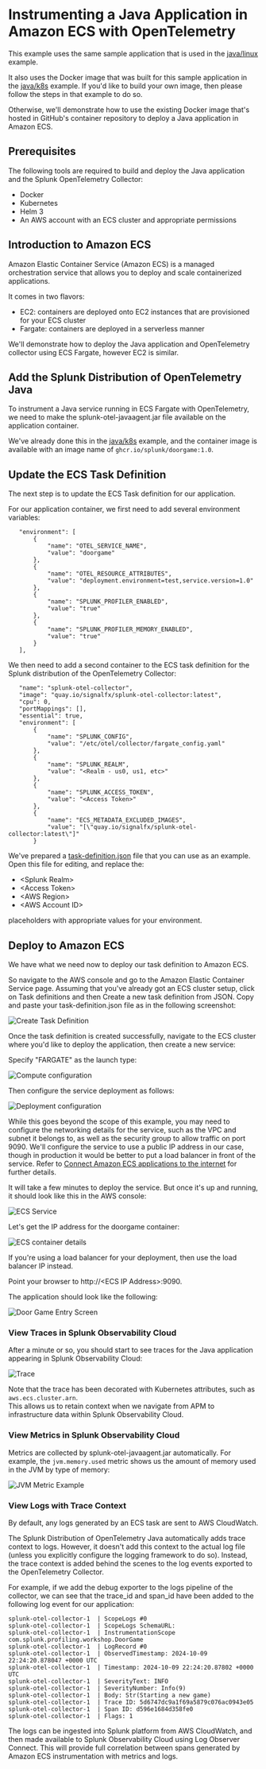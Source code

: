 # Instrumenting a Java Application in Amazon ECS with OpenTelemetry

This example uses the same sample application that is used in the
[java/linux](../linux) example.

It also uses the Docker image that was built for this sample application
in the [java/k8s](../k8s) example.  If you'd like to build your own image, 
then please follow the steps in that example to do so.  

Otherwise, we'll demonstrate how to use the existing Docker image that's
hosted in GitHub's container repository to deploy a Java application in 
Amazon ECS. 

## Prerequisites

The following tools are required to build and deploy the Java application and the
Splunk OpenTelemetry Collector:

* Docker
* Kubernetes
* Helm 3
* An AWS account with an ECS cluster and appropriate permissions 

## Introduction to Amazon ECS

Amazon Elastic Container Service (Amazon ECS) is a managed orchestration service 
that allows you to deploy and scale containerized applications. 

It comes in two flavors: 

* EC2: containers are deployed onto EC2 instances that are provisioned for your ECS cluster
* Fargate: containers are deployed in a serverless manner

We'll demonstrate how to deploy the Java application and OpenTelemetry collector 
using ECS Fargate, however EC2 is similar.

## Add the Splunk Distribution of OpenTelemetry Java

To instrument a Java service running in ECS Fargate with OpenTelemetry, we need to make 
the splunk-otel-javaagent.jar file available on the application container.

We've already done this in the [java/k8s](../k8s) example, and the container image 
is available with an image name of `ghcr.io/splunk/doorgame:1.0`. 

## Update the ECS Task Definition 

The next step is to update the ECS Task definition for our application. 

For our application container, we first need to add several environment variables: 

````
   "environment": [
       {
           "name": "OTEL_SERVICE_NAME",
           "value": "doorgame"
       },
       {
           "name": "OTEL_RESOURCE_ATTRIBUTES",
           "value": "deployment.environment=test,service.version=1.0"
       },
       {
           "name": "SPLUNK_PROFILER_ENABLED",
           "value": "true"
       },
       {
           "name": "SPLUNK_PROFILER_MEMORY_ENABLED",
           "value": "true"
       }
   ],
````

We then need to add a second container to the ECS task definition for the 
Splunk distribution of the OpenTelemetry Collector: 

````
   "name": "splunk-otel-collector",
   "image": "quay.io/signalfx/splunk-otel-collector:latest",
   "cpu": 0,
   "portMappings": [],
   "essential": true,
   "environment": [
       {
           "name": "SPLUNK_CONFIG",
           "value": "/etc/otel/collector/fargate_config.yaml"
       },
       {
           "name": "SPLUNK_REALM",
           "value": "<Realm - us0, us1, etc>"
       },
       {
           "name": "SPLUNK_ACCESS_TOKEN",
           "value": "<Access Token>"
       },
       {
           "name": "ECS_METADATA_EXCLUDED_IMAGES",
           "value": "[\"quay.io/signalfx/splunk-otel-collector:latest\"]"
       }
````

We've prepared a [task-definition.json](./task-definition.json) file that you can 
use as an example.  Open this file for editing, and replace the: 

* \<Splunk Realm\>
* \<Access Token\>
* \<AWS Region\>
* \<AWS Account ID\>

placeholders with appropriate values for your environment. 

## Deploy to Amazon ECS 

We have what we need now to deploy our task definition to Amazon ECS. 

So navigate to the AWS console and go to the Amazon Elastic Container Service page.  Assuming
that you've already got an ECS cluster setup, click on Task definitions and then 
Create a new task definition from JSON.  Copy and paste your task-definition.json file as
in the following screenshot: 

![Create Task Definition](./images/create-ecs-task-definition.png)

Once the task definition is created successfully, navigate to the ECS cluster 
where you'd like to deploy the application, then create a new service:

Specify "FARGATE" as the launch type: 

![Compute configuration](./images/compute-configuration.png)

Then configure the service deployment as follows: 

![Deployment configuration](./images/deployment-configuration.png)

While this goes beyond the scope of this example, you may need to configure 
the networking details for the service, such as the VPC and subnet it belongs to, 
as well as the security group to allow traffic on port 9090.  We'll configure 
the service to use a public IP address in our case, though in production it would 
be better to put a load balancer in front of the service. Refer to
[Connect Amazon ECS applications to the internet](https://docs.aws.amazon.com/AmazonECS/latest/developerguide/networking-outbound.html) for
further details. 

It will take a few minutes to deploy the service.  But once it's up and running, 
it should look like this in the AWS console: 

![ECS Service](./images/ecs-service.png)

Let's get the IP address for the doorgame container: 

![ECS container details](./images/ecs-container-details.png)

If you're using a load balancer for your deployment, then use the load balancer IP instead. 

Point your browser to http://\<ECS IP Address\>:9090. 

The application should look like the following:

![Door Game Entry Screen](../linux/images/door_game_choose_door.png)

### View Traces in Splunk Observability Cloud

After a minute or so, you should start to see traces for the Java application
appearing in Splunk Observability Cloud:

![Trace](./images/ecs-trace.png)

Note that the trace has been decorated with Kubernetes attributes, such as `aws.ecs.cluster.arn`.  
This allows us to retain context when we navigate from APM to
infrastructure data within Splunk Observability Cloud. 

### View Metrics in Splunk Observability Cloud

Metrics are collected by splunk-otel-javaagent.jar automatically.  For example,
the `jvm.memory.used` metric shows us the amount of memory used in the JVM
by type of memory:

![JVM Metric Example](../linux/images/metrics.png)

### View Logs with Trace Context

By default, any logs generated by an ECS task are sent to AWS CloudWatch.

The Splunk Distribution of OpenTelemetry Java automatically adds trace context
to logs. However, it doesn't add this context to the actual log file (unless
you explicitly configure the logging framework to do so).  Instead, the trace
context is added behind the scenes to the log events exported to the
OpenTelemetry Collector.

For example, if we add the debug exporter to the logs pipeline of the collector,
we can see that the trace_id and span_id have been added to the following log event
for our application:

````
splunk-otel-collector-1  | ScopeLogs #0
splunk-otel-collector-1  | ScopeLogs SchemaURL: 
splunk-otel-collector-1  | InstrumentationScope com.splunk.profiling.workshop.DoorGame 
splunk-otel-collector-1  | LogRecord #0
splunk-otel-collector-1  | ObservedTimestamp: 2024-10-09 22:24:20.878047 +0000 UTC
splunk-otel-collector-1  | Timestamp: 2024-10-09 22:24:20.87802 +0000 UTC
splunk-otel-collector-1  | SeverityText: INFO
splunk-otel-collector-1  | SeverityNumber: Info(9)
splunk-otel-collector-1  | Body: Str(Starting a new game)
splunk-otel-collector-1  | Trace ID: 5d6747dc9a1f69a5879c076ac0943e05
splunk-otel-collector-1  | Span ID: d596e1684d358fe0
splunk-otel-collector-1  | Flags: 1
````

The logs can be ingested into Splunk platform from AWS CloudWatch, and then made
available to Splunk Observability Cloud using Log Observer Connect.  This will
provide full correlation between spans generated by Amazon ECS instrumentation
with metrics and logs. 
